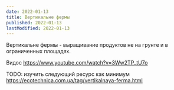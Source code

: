 ```yaml
---
date: 2022-01-13
title: Вертикальне фермы
published: 2022-01-13
lastModified: 2022-01-13
---
```


Вертикальне фермы - выращивание продуктов не на грунте и в ограниченных площадях.

Видос https://www.youtube.com/watch?v=3Ww2TP_tU7o

TODO: изучить следующий ресурс как минимум https://ecotechnica.com.ua/tag/vertikalnaya-ferma.html